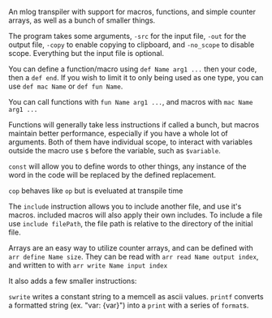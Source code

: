 An mlog transpiler with support for macros, functions, and simple counter arrays, as well as a bunch of smaller things.

The program takes some arguments, `-src` for the input file, `-out` for the output file, `-copy` to enable copying to clipboard, and `-no_scope` to disable scope. Everything but the input file is optional.

You can define a function/macro using `def Name arg1 ...` then your code, then a `def end`. If you wish to limit it to only being used as one type, you can use `def mac Name` or `def fun Name`.

You can call functions with `fun Name arg1 ...`, and macros with `mac Name arg1 ...`

Functions will generally take less instructions if called a bunch, but macros maintain better performance, especially if you have a whole lot of arguments. Both of them have individual scope, to interact with variables outside the macro use `$` before the variable, such as `$variable`.

`const` will allow you to define words to other things, any instance of the word in the code will be replaced by the defined replacement.

`cop` behaves like `op` but is eveluated at transpile time

The `include` instruction allows you to include another file, and use it's macros. included macros will also apply their own includes. To include a file use `include filePath`, the file path is relative to the directory of the initial file.

Arrays are an easy way to utilize counter arrays, and can be defined with `arr define Name size`. They can be read with `arr read Name output index`, and written to with `arr write Name input index` 

It also adds a few smaller instructions:

`swrite` writes a constant string to a memcell as ascii values.
`printf` converts a formatted string (ex. "var: {var}") into a `print` with a series of `format`s.
